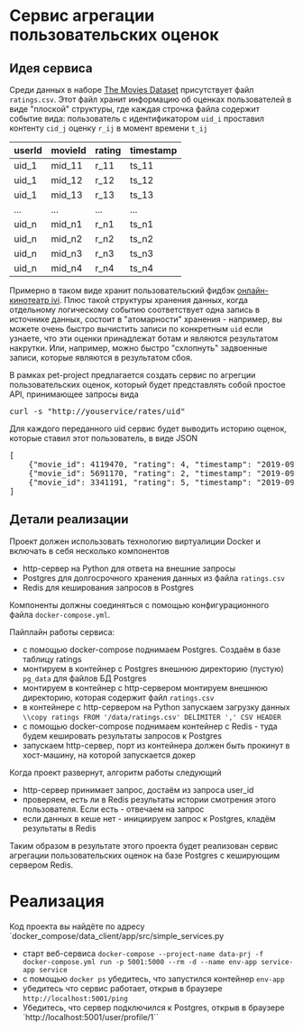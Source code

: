 # Сервис агрегации пользовательских оценок

## Идея сервиса

Среди данных в наборе [The Movies Dataset](https://www.kaggle.com/rounakbanik/the-movies-dataset) присутствует файл `ratings.csv`.
Этот файл хранит информацию об оценках пользователей в виде "плоской" структуры, где каждая строчка файла содержит событие вида: пользователь с идентификатором `uid_i` проставил контенту `cid_j` оценку `r_ij` в момент времени `t_ij`

| userId | movieId | rating | timestamp |
| --- | --- | --- | --- |
| uid_1 | mid_11 | r_11 | ts_11 |
| uid_1 | mid_12 | r_12 | ts_12 |
| uid_1 | mid_13 | r_13 | ts_13 |
| ... | ... | ... | ... |
| uid_n | mid_n1 | r_n1 | ts_n1 |
| uid_n | mid_n2 | r_n2 | ts_n2 |
| uid_n | mid_n3 | r_n3 | ts_n3 |
| uid_n | mid_n4 | r_n4 | ts_n4 |

Примерно в таком виде хранит пользовательский фидбэк [онлайн-кинотеатр ivi](https://www.ivi.ru/). Плюс такой структуры хранения данных, когда отдельному логическому событию соответствует одна запись в источнике данных, состоит в "атомарности" хранения - например, вы можете очень быстро вычистить записи по конкретным `uid` если узнаете, что эти оценки принадлежат ботам и являются результатом накрутки. Или, например, можно быстро "схлопнуть" задвоенные записи, которые являются в результатом сбоя.

В рамках pet-project предлагается создать сервис по агрегции пользовательских оценок, который будет представлять собой простое API, принимающее запросы вида
<pre>
curl -s "http://youservice/rates/uid"
</pre>

Для каждого переданного uid сервис будет выводить историю оценок, которые ставил этот пользователь, в виде JSON
<pre>
[
    {"movie_id": 4119470, "rating": 4, "timestamp": "2019-09-03 10:00:00"},
    {"movie_id": 5691170, "rating": 2, "timestamp": "2019-09-05 13:23:00"},
    {"movie_id": 3341191, "rating": 5, "timestamp": "2019-09-08 16:40:00"}
]
</pre>

## Детали реализации

Проект должен использовать технологию виртуалиции Docker и включать в себя несколько компонентов

* http-сервер на Python для ответа на внешние запросы
* Postgres для долгосрочного хранения данных из файла `ratings.csv`
* Redis для кеширования запросов в Postgres

Компоненты должны соединяться с помощью конфигурационного файла `docker-compose.yml`.

Пайплайн работы сервиса:

* с помощью docker-compose поднимаем Postgres. Создаём в базе таблицу ratings
* монтируем в контейнер с Postgres внешнюю директорию (пустую) `pg_data` для файлов БД Postgres
* монтируем в контейнер с http-сервером монтируем внешнюю директорию, которая содержит файл `ratings.csv`
* в контейнере с http-сервером на Python запускаем загрузку данных `\\copy ratings FROM '/data/ratings.csv' DELIMITER ',' CSV HEADER`
* с помощью docker-compose поднимаем контейнер с Redis - туда будем кешировать результаты запросов к Postgres
* запускаем http-сервер, порт из контейнера должен быть прокинут в хост-машину, на которой запускается докер 

Когда проект развернут, алгоритм работы следующий

* http-сервер принимает запрос, достаём из запроса user_id
* проверяем, есть ли в Redis результаты истории смотрения этого пользователя. Если есть - отвечаем на запрос
* если данных в кеше нет - инициируем запрос к Postgres, кладём результаты в Redis

Таким образом в результате этого проекта будет реализован сервис агрегации пользовательских оценок на базе Postgres с кеширующим сервером Redis.

# Реализация

Код проекта вы найдёте по адресу `docker_compose/data_client/app/src/simple_services.py

* старт веб-сервиса  `docker-compose --project-name data-prj -f docker-compose.yml run -p 5001:5000 --rm -d --name env-app service-app service`
* с помощью `docker ps` убедитесь, что запустился контейнер `env-app`
* убедитесь что сервис работает, открыв в браузере `http://localhost:5001/ping`
* Убедитесь, что сервер подключился к Postgres, открыв в браузере `http://localhost:5001/user/profile/1``